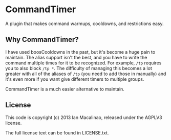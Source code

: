 CommandTimer
========

A plugin that makes command warmups, cooldowns, and restrictions easy.

## Why CommandTimer?

I have used boosCooldowns in the past, but it's become a huge pain to maintain.
The alias support isn't the best, and you have to write the command multiple times for
it to be recognized. For example, `/tp` requires you to also block `/tp *`. The difficulty
of managing this becomes a lot greater with all of the aliases of `/tp` (you need to add
those in manually) and it's even more if you want give different timers to multiple groups.

CommandTimer is a much easier alternative to maintain.

## License
This code is copyright (c) 2013 Ian Macalinao, released under the AGPLV3 license.

The full license text can be found in LICENSE.txt.

